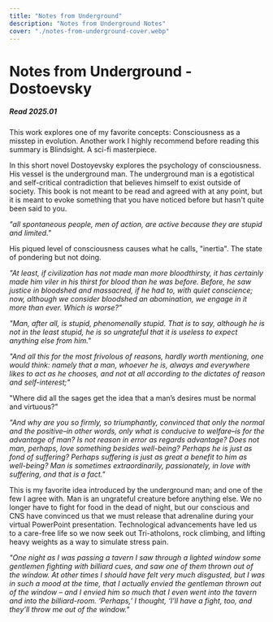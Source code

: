 ```yaml
---
title: "Notes from Underground"
description: "Notes from Underground Notes"
cover: "./notes-from-underground-cover.webp"
---
```


# Notes from Underground - Dostoevsky
##### Read 2025.01

This work explores one of my favorite concepts: Consciousness as a misstep in evolution. Another work I highly recommend before reading this summary is Blindsight. A sci-fi masterpiece. 

In this short novel Dostoyevsky explores the psychology of consciousness. His vessel is the underground man. The underground man is a egotistical and self-critical contradiction that believes himself to exist outside of society. This book is not meant to be read and agreed with at any point, but it is meant to evoke something that you have noticed before but hasn't quite been said to you. 

*"all spontaneous people, men of action, are active because they are stupid and limited."*

His piqued level of consciousness causes what he calls, "inertia". The state of pondering but not doing. 

	
*"At least, if civilization has not made man more bloodthirsty, it has certainly made him viler in his thirst for blood than he was before. Before, he saw justice in bloodshed and massacred, if he had to, with quiet conscience; now, although we consider bloodshed an abomination, we engage in it more than ever. Which is worse?"*

*"Man, after all, is stupid, phenomenally stupid. That is to say, although he is not in the least stupid, he is so ungrateful that it is useless to expect anything else from him."*

*"And all this for the most frivolous of reasons, hardly worth mentioning, one would think: namely that a man, whoever he is, always and everywhere likes to act as he chooses, and not at all according to the dictates of reason and self-interest;"*

"Where did all the sages get the idea that a man’s desires must be normal and virtuous?"

*"And why are you so firmly, so triumphantly, convinced that only the normal and the positive–in other words, only what is conducive to welfare–is for the advantage of man? Is not reason in error as regards advantage? Does not man, perhaps, love something besides well-being? Perhaps he is just as fond of suffering? Perhaps suffering is just as great a benefit to him as well-being? Man is sometimes extraordinarily, passionately, in love with suffering, and that is a fact."*

This is my favorite idea introduced by the underground man; and one of the few I agree with. Man is an ungrateful creature before anything else. We no longer have to fight for food in the dead of night, but our conscious and CNS have convinced us that we must release that adrenaline during your virtual PowerPoint presentation. Technological advancements have led us to a care-free life so we now seek out Tri-atholons, rock climbing, and lifting heavy weights as a way to simulate stress pain. 

*"One night as I was passing a tavern I saw through a lighted window some gentlemen fighting with billiard cues, and saw one of them thrown out of the window. At other times I should have felt very much disgusted, but I was in such a mood at the time, that I actually envied the gentleman thrown out of the window – and I envied him so much that I even went into the tavern and into the billiard-room. ‘Perhaps,’ I thought, ‘I’ll have a fight, too, and they’ll throw me out of the window."*




